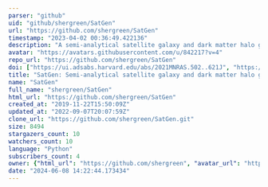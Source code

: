 ```yaml
---
parser: "github"
uid: "github/shergreen/SatGen"
url: "https://github.com/shergreen/SatGen"
timestamp: "2023-04-02 00:36:49.422136"
description: "A semi-analytical satellite galaxy and dark matter halo generator"
avatar: "https://avatars.githubusercontent.com/u/842217?v=4"
repo_url: "https://github.com/shergreen/SatGen"
doi: ["https://ui.adsabs.harvard.edu/abs/2021MNRAS.502..621J", "https://ui.adsabs.harvard.edu/abs/2023ascl.soft03016J/abstract"]
title: "SatGen: Semi-analytical satellite galaxy and dark matter halo generator"
name: "SatGen"
full_name: "shergreen/SatGen"
html_url: "https://github.com/shergreen/SatGen"
created_at: "2019-11-22T15:50:09Z"
updated_at: "2022-09-07T20:07:59Z"
clone_url: "https://github.com/shergreen/SatGen.git"
size: 8494
stargazers_count: 10
watchers_count: 10
language: "Python"
subscribers_count: 4
owner: {"html_url": "https://github.com/shergreen", "avatar_url": "https://avatars.githubusercontent.com/u/842217?v=4", "login": "shergreen", "type": "User"}
date: "2024-06-08 14:22:44.173434"
---
```


